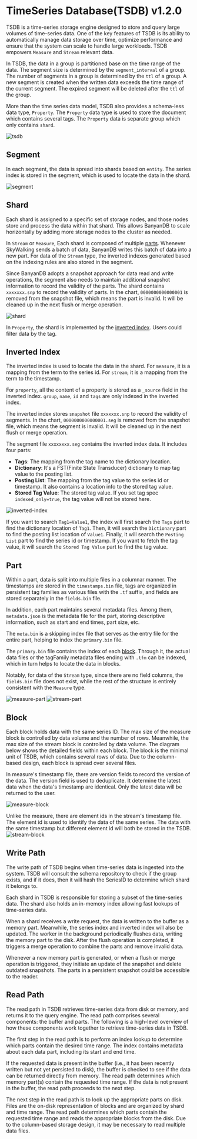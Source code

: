 # TimeSeries Database(TSDB) v1.2.0

TSDB is a time-series storage engine designed to store and query large volumes of time-series data. One of the key features of TSDB is its ability to automatically manage data storage over time, optimize performance and ensure that the system can scale to handle large workloads. TSDB empowers `Measure` and `Stream` relevant data.

In TSDB, the data in a group is partitioned base on the time range of the data. The segment size is determined by the `segment_interval` of a group. The number of segments in a group is determined by the `ttl` of a group. A new segment is created when the written data exceeds the time range of the current segment. The expired segment will be deleted after the `ttl` of the group.

More than the time series data model, TSDB also provides a schema-less data type, `Property`. The `Property` data type is used to store the document which contains several tags. The `Property` data is separate group which only contains `shard`.

![tsdb](https://skywalking.apache.org/doc-graph/banyandb/v0.8.0/tsdb-v1.2.0.png)

## Segment

In each segment, the data is spread into shards based on `entity`. The series index is stored in the segment, which is used to locate the data in the shard.

![segment](https://skywalking.apache.org/doc-graph/banyandb/v0.7.0/segment.png)

## Shard

Each shard is assigned to a specific set of storage nodes, and those nodes store and process the data within that shard. This allows BanyanDB to scale horizontally by adding more storage nodes to the cluster as needed.

In `Stream` or `Measure`, Each shard is composed of multiple [parts](#Part). Whenever SkyWalking sends a batch of data, BanyanDB writes this batch of data into a new part. For data of the `Stream` type, the inverted indexes generated based on the indexing rules are also stored in the segment.

Since BanyanDB adopts a snapshot approach for data read and write operations, the segment also needs to maintain additional snapshot information to record the validity of the parts. The shard contains `xxxxxxx.snp` to record the validity of parts. In the chart, `0000000000000001` is removed from the snapshot file, which means the part is invalid. It will be cleaned up in the next flush or merge operation.

![shard](https://skywalking.apache.org/doc-graph/banyandb/v0.7.0/shard.png)

In `Property`, the shard is implemented by the [inverted index](#Inverted-Index). Users could filter data by the tag.

## Inverted Index

The inverted index is used to locate the data in the shard. For `measure`, it is a mapping from the term to the series id. For `stream`, it is a mapping from the term to the timestamp. 

For `property`, all the content of a property is stored as a `_source` field in the inverted index. `group`, `name`,  `id` and `tags` are only indexed in the inverted index.

The inverted index stores `snapshot` file `xxxxxxx.snp` to record the validity of segments. In the chart, `0000000000000001.seg` is removed from the snapshot file, which means the segment is invalid. It will be cleaned up in the next flush or merge operation.

The segment file `xxxxxxxx.seg` contains the inverted index data. It includes four parts:

- **Tags**: The mapping from the tag name to the dictionary location.
- **Dictionary**: It's a FST(Finite State Transducer) dictionary to map tag value to the posting list.
- **Posting List**: The mapping from the tag value to the series id or timestamp. It also contains a location info to the stored tag value.
- **Stored Tag Value**: The stored tag value. If you set tag spec `indexed_only=true`, the tag value will not be stored here.

![inverted-index](https://skywalking.apache.org/doc-graph/banyandb/v0.7.0/inverted-index.png)

If you want to search `Tag1=Value1`, the index will first search the `Tags` part to find the dictionary location of `Tag1`. Then, it will search the `Dictionary` part to find the posting list location of `Value1`. Finally, it will search the `Posting List` part to find the series id or timestamp. If you want to fetch the tag value, it will search the `Stored Tag Value` part to find the tag value.

## Part

Within a part, data is split into multiple files in a columnar manner. The timestamps are stored in the `timestamps.bin` file, tags are organized in persistent tag families as various files with the `.tf` suffix, and fields are stored separately in the `fields.bin` file. 

In addition, each part maintains several metadata files. Among them, `metadata.json` is the metadata file for the part, storing descriptive information, such as start and end times, part size, etc. 

The `meta.bin` is a skipping index file that serves as the entry file for the entire part, helping to index the `primary.bin` file. 

The `primary.bin` file contains the index of each [block](#Block). Through it, the actual data files or the tagFamily metadata files ending with `.tfm` can be indexed, which in turn helps to locate the data in blocks. 

Notably, for data of the `Stream` type, since there are no field columns, the `fields.bin` file does not exist, while the rest of the structure is entirely consistent with the `Measure` type.

![measure-part](https://skywalking.apache.org/doc-graph/banyandb/v0.6.0/measure-part.png)
![stream-part](https://skywalking.apache.org/doc-graph/banyandb/v0.6.0/stream-part.png)

## Block

Each block holds data with the same series ID. 
The max size of the measure block is controlled by data volume and the number of rows. Meanwhile, the max size of the stream block is controlled by data volume.
The diagram below shows the detailed fields within each block. The block is the minimal unit of TSDB, which contains several rows of data. Due to the column-based design, each block is spread over several files.

In measure's timestamp file, there are version fields to record the version of the data. The version field is used to deduplicate. It determine the latest data when the data's timestamp are identical. Only the latest data will be returned to the user.

![measure-block](https://skywalking.apache.org/doc-graph/banyandb/v0.7.0/measure-block.png)

Unlike the measure, there are element ids in the stream's timestamp file. The element id is used to identify the data of the same series. The data with the same timestamp but different element id will both be stored in the TSDB.
![stream-block](https://skywalking.apache.org/doc-graph/banyandb/v0.7.0/stream-block.png)

## Write Path

The write path of TSDB begins when time-series data is ingested into the system. TSDB will consult the schema repository to check if the group exists, and if it does, then it will hash the SeriesID to determine which shard it belongs to.

Each shard in TSDB is responsible for storing a subset of the time-series data. The shard also holds an in-memory index allowing fast lookups of time-series data.

When a shard receives a write request, the data is written to the buffer as a memory part. Meanwhile, the series index and inverted index will also be updated. The worker in the background periodically flushes data, writing the memory part to the disk. After the flush operation is completed, it triggers a merge operation to combine the parts and remove invalid data. 

Whenever a new memory part is generated, or when a flush or merge operation is triggered, they initiate an update of the snapshot and delete outdated snapshots. The parts in a persistent snapshot could be accessible to the reader.

## Read Path

The read path in TSDB retrieves time-series data from disk or memory, and returns it to the query engine. The read path comprises several components: the buffer and parts. The following is a high-level overview of how these components work together to retrieve time-series data in TSDB.

The first step in the read path is to perform an index lookup to determine which parts contain the desired time range. The index contains metadata about each data part, including its start and end time.

If the requested data is present in the buffer (i.e., it has been recently written but not yet persisted to disk), the buffer is checked to see if the data can be returned directly from memory. The read path determines which memory part(s) contain the requested time range. If the data is not present in the buffer, the read path proceeds to the next step.

The next step in the read path is to look up the appropriate parts on disk. Files are the on-disk representation of blocks and are organized by shard and time range. The read path determines which parts contain the requested time range and reads the appropriate blocks from the disk. Due to the column-based storage design, it may be necessary to read multiple data files.
